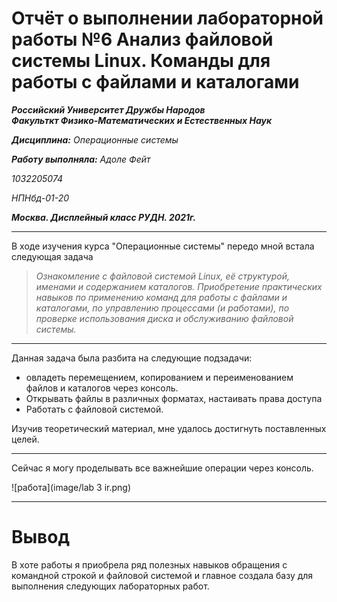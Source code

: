 # Отчёт о выполнении лабораторной работы №6 Анализ файловой системы Linux. Команды для работы с файлами и каталогами
***Российский Университет Дружбы Народов***  
***Факульткт Физико-Математических и Естественных Наук***  

 ***Дисциплина:*** *Операционные системы*  
 
 ***Работу выполняла:*** *Адоле Фейт*  
 
 *1032205074*  
 
 *НПНбд-01-20*  
 
 ***Москва. Дисплейный класс РУДН. 2021г.***  
 
 ---

 В ходе изучения курса "Операционные системы" передо мной встала следующая задача
 > *Ознакомление с файловой системой Linux, её структурой, именами и содержанием каталогов. Приобретение практических навыков по применению команд для работы с файлами и каталогами, по управлению процессами (и работами), по проверке использования диска и обслуживанию файловой системы.*
 
 ---
 Данная задача была разбита на следующие подзадачи:
- овладеть перемещением, копированием и переименованием файлов и каталогов через консоль.
- Открывать файлы в различных форматах, настаивать права доступа
- Работать с файловой системой.

 Изучив теоретический материал, мне удалось достигнуть поставленных целей.

 --- 

Сейчас я могу проделывать все важнейшие операции через консоль.

 ![работа](image/lab 3 ir.png)

 ---
 
 # Вывод
 В хоте работы я приобрела ряд полезных навыков обращения с командной строкой и файловой системой и главное создала базу для выполнения следующих лабораторных работ.


